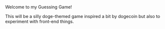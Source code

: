 Welcome to my Guessing Game!

This will be a silly doge-themed game inspired a bit by dogecoin but also to experiment with front-end things.
